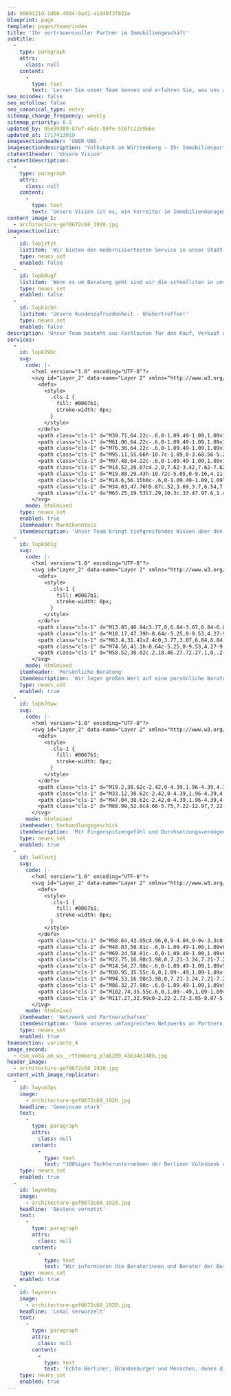 ```yaml
---
id: b008121d-1d60-4584-9ad1-a1d40f3f031e
blueprint: page
template: pages/team/index
title: 'Ihr vertrauensvoller Partner im Immobiliengeschäft'
subtitle:
  -
    type: paragraph
    attrs:
      class: null
    content:
      -
        type: text
        text: 'Lernen Sie unser Team kennen und erfahren Sie, was uns antreibt, für Sie den Unterschied zu machen.'
seo_noindex: false
seo_nofollow: false
seo_canonical_type: entry
sitemap_change_frequency: weekly
sitemap_priority: 0.5
updated_by: 95e99389-87ef-46dc-89fe-516fc22e966e
updated_at: 1717413919
imagesectionheader: 'ÜBER UNS.'
imagesectiondescription: 'Volksbank am Württemberg – Ihr Immobilienpartner in Stuttgart und Fellbach. Individuell, zuverlässig, sicher: Ihre Immobilie liegt uns am Herzen. Mit Erfahrung, Know-How und Leidenschaft begleiten wir Sie bei jedem Schritt.'
ctatext1header: 'Unsere Vision'
ctatext1description:
  -
    type: paragraph
    attrs:
      class: null
    content:
      -
        type: text
        text: 'Unsere Vision ist es, ein Vorreiter im Immobilienmanagement zu sein und uns durch Qualität, Exzellenz und Innovation auszuzeichnen. Indem wir stetig wachsen und verantwortungsbewusstes Immobilienmanagement betreiben, streben wir danach, den Wert für unsere Kund:innen zu steigern und positive Änderungen herbeizuführen.'
content_image_1:
  - architecture-gef0672c68_1920.jpg
imagesectionlist:
  -
    id: lopjztyt
    listitem: 'Wir bieten den modernisiertesten Service in unser Stadt an'
    type: neues_set
    enabled: false
  -
    id: lopk0ugf
    listitem: 'Wenn es um Beratung geht sind wir die schnellsten in unserer Stadt'
    type: neues_set
    enabled: false
  -
    id: lopk1cbn
    listitem: 'Unsere Kundenzufriedenheit - Unübertroffen!'
    type: neues_set
    enabled: false
description: 'Unser Team besteht aus Fachleuten für den Kauf, Verkauf und die Vermietung von Immobilien in Stuttgart und Fellbach.<br>Dank unserer umfangreichen Erfahrung und der Zusammenarbeit mit zuverlässigen Partnern sind wir bestens gerüstet, Sie bei sämtlichen Immobilientransaktionen zu begleiten und zu unterstützen.'
services:
  -
    id: lopk29bc
    svg:
      code: |-
        <?xml version="1.0" encoding="UTF-8"?>
        <svg id="Layer_2" data-name="Layer 2" xmlns="http://www.w3.org/2000/svg" viewBox="0 0 104.25 80" width="4rem" heigth="4rem">
          <defs>
            <style>
              .cls-1 {
                fill: #0067b1;
                stroke-width: 0px;
              }
            </style>
          </defs>
          <path class="cls-1" d="M39.71,64.22c-.6,0-1.09.49-1.09,1.09v13.59c0,.6.49,1.09,1.09,1.09s1.09-.49,1.09-1.09v-13.59c0-.6-.49-1.09-1.09-1.09Z"/>
          <path class="cls-1" d="M61.06,64.22c-.6,0-1.09.49-1.09,1.09v13.59c0,.6.49,1.09,1.09,1.09s1.09-.49,1.09-1.09v-13.59c0-.6-.49-1.09-1.09-1.09Z"/>
          <path class="cls-1" d="M76.36,64.22c-.6,0-1.09.49-1.09,1.09v13.59c0,.6.49,1.09,1.09,1.09s1.09-.49,1.09-1.09v-13.59c0-.6-.49-1.09-1.09-1.09Z"/>
          <path class="cls-1" d="M95.11,55.66h-10.7c-1.89,0-3.68.56-5.21,1.63-1.48-1.03-3.27-1.63-5.2-1.63h-10.7c-1.95,0-3.76.62-5.24,1.66-1.54-1.09-3.35-1.66-5.25-1.66h-10.7c-5.04,0-9.15,4.1-9.15,9.15v14.1c0,.6.49,1.09,1.09,1.09s1.09-.49,1.09-1.09v-14.1c0-3.84,3.12-6.96,6.96-6.96h10.7c1.28,0,2.5.34,3.58.99-1.39,1.6-2.23,3.69-2.23,5.97v14.1c0,.6.49,1.09,1.09,1.09s1.09-.49,1.09-1.09v-14.1c0-3.84,3.12-6.96,6.96-6.96h10.7c3.84,0,6.96,3.12,6.96,6.96v14.1c0,.6.49,1.09,1.09,1.09s1.09-.49,1.09-1.09v-14.1c0-2.3-.85-4.39-2.25-6,1.06-.63,2.26-.96,3.52-.96h10.7c3.84,0,6.96,3.12,6.96,6.96v14.1c0,.6.49,1.09,1.09,1.09s1.09-.49,1.09-1.09v-14.1c0-5.04-4.1-9.15-9.15-9.15Z"/>
          <path class="cls-1" d="M97.48,64.22c-.6,0-1.09.49-1.09,1.09v13.59c0,.6.49,1.09,1.09,1.09s1.09-.49,1.09-1.09v-13.59c0-.6-.49-1.09-1.09-1.09Z"/>
          <path class="cls-1" d="M14.52,28.07c4.2,0,7.62-3.42,7.62-7.62s-3.42-7.62-7.62-7.62-7.62,3.42-7.62,7.62,3.42,7.62,7.62,7.62ZM14.52,15.01c3,0,5.44,2.44,5.44,5.44s-2.44,5.44-5.44,5.44-5.44-2.44-5.44-5.44,2.44-5.44,5.44-5.44Z"/>
          <path class="cls-1" d="M19.88,29.43h-10.72c-5.05,0-9.16,4.11-9.16,9.16v16.68c0,2.17,1.77,3.94,3.94,3.94.63,0,1.22-.15,1.75-.42v19.55c0,.6.49,1.09,1.09,1.09s1.09-.49,1.09-1.09v-39.23c0-.6-.49-1.09-1.09-1.09s-1.09.49-1.09,1.09v16.17c0,.97-.79,1.75-1.75,1.75s-1.75-.79-1.75-1.75v-16.68c0-3.85,3.13-6.98,6.98-6.98h10.72c3.85,0,6.98,3.13,6.98,6.98v16.68c0,.97-.79,1.75-1.75,1.75s-1.75-.79-1.75-1.75v-16.17c0-.6-.49-1.09-1.09-1.09s-1.09.49-1.09,1.09v39.23c0,.6.49,1.09,1.09,1.09s1.09-.49,1.09-1.09v-19.55c.53.26,1.12.42,1.75.42,2.17,0,3.94-1.77,3.94-3.94v-16.68c0-5.05-4.11-9.16-9.16-9.16Z"/>
          <path class="cls-1" d="M14.6,56.15h0c-.6,0-1.09.49-1.09,1.09l-.02,21.09c0,.6.49,1.09,1.09,1.09h0c.6,0,1.09-.49,1.09-1.09l.02-21.09c0-.6-.49-1.09-1.09-1.09Z"/>
          <path class="cls-1" d="M34.03,47.76h5.87c.52,3.69,3.7,6.54,7.53,6.54s7.01-2.85,7.53-6.54h6.13c.52,3.69,3.7,6.54,7.53,6.54s7.01-2.85,7.53-6.54h6.05c.52,3.69,3.7,6.54,7.53,6.54s7.01-2.85,7.53-6.54h5.8c.6,0,1.09-.49,1.09-1.09V1.09c0-.6-.49-1.09-1.09-1.09H34.03c-.6,0-1.09.49-1.09,1.09v45.58c0,.6.49,1.09,1.09,1.09ZM47.44,52.12c-2.99,0-5.42-2.43-5.42-5.43s2.43-5.42,5.42-5.42,5.42,2.43,5.42,5.42-2.43,5.43-5.42,5.43ZM68.64,52.12c-2.99,0-5.42-2.43-5.42-5.43s2.43-5.42,5.42-5.42,5.42,2.43,5.42,5.42-2.43,5.43-5.42,5.43ZM89.76,52.12c-2.99,0-5.42-2.43-5.42-5.43s2.43-5.42,5.42-5.42,5.42,2.43,5.42,5.42-2.43,5.43-5.42,5.43ZM35.13,2.18h66.87v43.4h-4.71c-.54-3.67-3.71-6.49-7.53-6.49s-6.99,2.83-7.53,6.49h-6.07c-.54-3.67-3.71-6.49-7.53-6.49s-6.99,2.83-7.53,6.49h-6.15c-.54-3.67-3.71-6.49-7.53-6.49s-6.99,2.83-7.53,6.49h-4.79V2.18Z"/>
          <path class="cls-1" d="M63.25,19.53l7.29,10.3c.33.47.97.6,1.46.3l25.4-15.51-.28,1.23c-.14.59.23,1.17.82,1.31.08.02.17.03.25.03.5,0,.95-.34,1.06-.85l.82-3.55c.13-.57-.21-1.15-.78-1.3l-4.09-1.09c-.58-.16-1.18.19-1.34.77-.16.58.19,1.18.77,1.34l1.42.38-24.31,14.84-7.33-10.36c-.35-.49-1.03-.61-1.52-.26l-24.84,17.47c-.49.35-.61,1.03-.26,1.52.21.3.55.46.89.46.22,0,.44-.06.63-.2l23.95-16.84Z"/>
        </svg>
      mode: htmlmixed
    type: neues_set
    enabled: true
    itemheader: Marktkenntnis
    itemdescription: 'Unser Team bringt tiefgreifendes Wissen über den lokalen Immobilienmarkt mit, um Ihnen die besten Angebote und Chancen präsentieren zu können.'
  -
    id: lopk561g
    svg:
      code: |-
        <?xml version="1.0" encoding="UTF-8"?>
        <svg id="Layer_2" data-name="Layer 2" xmlns="http://www.w3.org/2000/svg" viewBox="0 0 84.09 92.28" width="4rem" heigth="4rem">
          <defs>
            <style>
              .cls-1 {
                fill: #0067b1;
                stroke-width: 0px;
              }
            </style>
          </defs>
          <path class="cls-1" d="M13.85,46.94c3.77,0,6.84-3.07,6.84-6.84v-2.4c0-3.77-3.07-6.84-6.84-6.84s-6.84,3.07-6.84,6.84v2.4c0,3.77,3.07,6.84,6.84,6.84ZM9.19,37.7c0-2.57,2.09-4.66,4.66-4.66s4.66,2.09,4.66,4.66v2.4c0,2.57-2.09,4.66-4.66,4.66s-4.66-2.09-4.66-4.66v-2.4Z"/>
          <path class="cls-1" d="M18.17,47.39h-8.64c-5.25,0-9.53,4.27-9.53,9.53v12.34c0,1.99,1.62,3.62,3.62,3.62.51,0,.99-.11,1.43-.3v18.61c0,.6.49,1.09,1.09,1.09h15.41c.6,0,1.09-.49,1.09-1.09v-18.61c.44.19.92.3,1.43.3,1.99,0,3.62-1.62,3.62-3.62v-12.34c0-5.25-4.27-9.53-9.53-9.53ZM25.51,58.23v11.03c0,.79-.64,1.43-1.43,1.43s-1.43-.64-1.43-1.43v-11.03c0-.6-.49-1.09-1.09-1.09s-1.09.49-1.09,1.09v31.86h-5.52v-18.31c0-.6-.49-1.09-1.09-1.09s-1.09.49-1.09,1.09v18.31h-5.52v-31.86c0-.6-.49-1.09-1.09-1.09s-1.09.49-1.09,1.09v11.03c0,.79-.64,1.43-1.43,1.43s-1.43-.64-1.43-1.43v-12.34c0-4.05,3.29-7.34,7.34-7.34h8.64c4.05,0,7.34,3.29,7.34,7.34v1.31Z"/>
          <path class="cls-1" d="M63.4,31.41v2.4c0,3.77,3.07,6.84,6.84,6.84s6.84-3.07,6.84-6.84v-2.4c0-3.77-3.07-6.84-6.84-6.84s-6.84,3.07-6.84,6.84ZM65.58,31.41c0-2.57,2.09-4.66,4.66-4.66s4.66,2.09,4.66,4.66v2.4c0,2.57-2.09,4.66-4.66,4.66s-4.66-2.09-4.66-4.66v-2.4Z"/>
          <path class="cls-1" d="M74.56,41.1h-8.64c-5.25,0-9.53,4.27-9.53,9.53v12.34c0,1.99,1.62,3.62,3.62,3.62.51,0,.99-.11,1.43-.3v18.61c0,.6.49,1.09,1.09,1.09h15.41c.6,0,1.09-.49,1.09-1.09v-18.61c.44.19.92.3,1.43.3,1.99,0,3.62-1.62,3.62-3.62v-12.34c0-5.25-4.27-9.53-9.53-9.53ZM81.9,62.97c0,.79-.64,1.43-1.43,1.43s-1.43-.64-1.43-1.43v-11.03c0-.6-.49-1.09-1.09-1.09s-1.09.49-1.09,1.09v31.86h-5.52v-18.31c0-.6-.49-1.09-1.09-1.09s-1.09.49-1.09,1.09v18.31h-5.52v-31.86c0-.6-.49-1.09-1.09-1.09s-1.09.49-1.09,1.09v11.03c0,.79-.64,1.43-1.43,1.43s-1.43-.64-1.43-1.43v-12.34c0-4.05,3.29-7.34,7.34-7.34h8.64c4.05,0,7.34,3.29,7.34,7.34v12.34Z"/>
          <path class="cls-1" d="M58.52,30.02c.2.18.46.27.72.27.1,0,.2-.01.29-.04.36-.1.64-.38.75-.73l1.79-5.82c2.42-.4,4.28-2.51,4.28-5.04V5.11c0-2.82-2.29-5.11-5.11-5.11h-25.93c-2.82,0-5.11,2.29-5.11,5.11v1.32h-8.89c-2.82,0-5.11,2.29-5.11,5.11v13.55c0,2.53,1.86,4.64,4.28,5.04l1.79,5.82c.11.35.39.63.75.73.1.03.2.04.29.04.26,0,.52-.1.72-.27l7.06-6.25h16.15c2.82,0,5.11-2.29,5.11-5.11v-.52l6.16,5.46ZM32.39,5.11c0-1.61,1.31-2.92,2.92-2.92h25.93c1.61,0,2.92,1.31,2.92,2.92v13.55c0,1.61-1.31,2.92-2.92,2.92-.48,0-.9.31-1.04.77l-1.51,4.91-6.1-5.4c-.07-.06-.16-.11-.24-.16v-10.17c0-2.82-2.29-5.11-5.11-5.11h-14.86v-1.32ZM50.17,25.09c0,1.61-1.31,2.92-2.92,2.92h-16.56c-.27,0-.52.1-.72.27l-6.1,5.4-1.51-4.91c-.14-.46-.56-.77-1.04-.77-1.61,0-2.92-1.31-2.92-2.92v-13.55c0-1.61,1.31-2.92,2.92-2.92h25.93c1.61,0,2.92,1.31,2.92,2.92v13.55Z"/>
        </svg>
      mode: htmlmixed
    itemheader: 'Persönliche Beratung'
    itemdescription: 'Wir legen großen Wert auf eine persönliche Beratung, die genau auf Ihre Bedürfnisse und Wünsche eingeht – weil Ihr Zuhause so individuell ist wie Sie.'
    type: neues_set
    enabled: true
  -
    id: lopk7dww
    svg:
      code: |-
        <?xml version="1.0" encoding="UTF-8"?>
        <svg id="Layer_2" data-name="Layer 2" xmlns="http://www.w3.org/2000/svg" viewBox="0 0 96.21 79.97" width="4rem" heigth="4rem">
          <defs>
            <style>
              .cls-1 {
                fill: #0067b1;
                stroke-width: 0px;
              }
            </style>
          </defs>
          <path class="cls-1" d="M19.2,38.62c-2.42,0-4.39,1.96-4.39,4.39s1.96,4.39,4.39,4.39,4.39-1.96,4.39-4.39-1.96-4.39-4.39-4.39Z"/>
          <path class="cls-1" d="M33.12,38.62c-2.42,0-4.39,1.96-4.39,4.39s1.96,4.39,4.39,4.39,4.39-1.96,4.39-4.39-1.96-4.39-4.39-4.39Z"/>
          <path class="cls-1" d="M47.04,38.62c-2.42,0-4.39,1.96-4.39,4.39s1.96,4.39,4.39,4.39,4.39-1.96,4.39-4.39-1.96-4.39-4.39-4.39Z"/>
          <path class="cls-1" d="M88.99,52.8c4.66-5.75,7.22-12.97,7.22-20.39C96.21,14.54,81.67,0,63.8,0c-9.64,0-18.65,4.21-24.83,11.58-2.12-.44-4.31-.67-6.56-.67C14.54,10.92,0,25.46,0,43.33c0,7.42,2.56,14.64,7.22,20.39l-4.01,14.88c-.1.38,0,.79.29,1.06.21.2.48.31.77.31.1,0,.2-.01.3-.04l18.88-5.44c2.9.83,5.92,1.25,8.96,1.25,9.95,0,18.86-4.51,24.81-11.59,2.15.44,4.36.67,6.57.67,3.04,0,6.06-.42,8.96-1.25l18.88,5.44c.1.03.2.04.3.04.28,0,.56-.11.77-.31.28-.28.39-.68.29-1.06l-4.01-14.88ZM32.41,73.55c-2.94,0-5.85-.42-8.65-1.25-.2-.06-.41-.06-.61,0l-17.32,5,3.65-13.55c.09-.34.01-.71-.22-.99-4.56-5.43-7.07-12.33-7.07-19.43,0-16.67,13.56-30.23,30.23-30.23s30.23,13.56,30.23,30.23c0,6.94-2.36,13.35-6.31,18.46-.44.05-.82.37-.93.83-.03.12-.03.23-.02.35-5.55,6.48-13.79,10.6-22.97,10.6ZM73.06,61.38c-.2-.06-.41-.06-.61,0-2.8.83-5.71,1.25-8.65,1.25-1.7,0-3.4-.14-5.06-.43,3.83-5.32,6.09-11.84,6.09-18.88,0-14.77-9.94-27.27-23.47-31.16,5.74-6.37,13.82-9.99,22.45-9.99,16.67,0,30.23,13.56,30.23,30.23,0,7.1-2.51,14-7.07,19.43-.23.27-.31.64-.22.99l3.65,13.55-17.32-5Z"/>
        </svg>
      mode: htmlmixed
    itemheader: Verhandlungsgeschick
    itemdescription: 'Mit Fingerspitzengefühl und Durchsetzungsvermögen verhandeln wir die besten Konditionen für Sie – egal ob beim Kauf oder Verkauf.'
    type: neues_set
    enabled: true
  -
    id: lw4lvutj
    svg:
      code: |-
        <?xml version="1.0" encoding="UTF-8"?>
        <svg id="Layer_2" data-name="Layer 2" xmlns="http://www.w3.org/2000/svg" viewBox="0 0 117.27 73.15" width="4rem" heigth="4rem">
          <defs>
            <style>
              .cls-1 {
                fill: #0067b1;
                stroke-width: 0px;
              }
            </style>
          </defs>
          <path class="cls-1" d="M58.64,43.95c4.96,0,9-4.04,9-9v-3.3c0-4.96-4.04-9-9-9s-9,4.04-9,9v3.3c0,4.96,4.04,9,9,9ZM51.82,31.66c0-3.76,3.06-6.82,6.82-6.82s6.82,3.06,6.82,6.82v3.3c0,3.76-3.06,6.82-6.82,6.82s-6.82-3.06-6.82-6.82v-3.3Z"/>
          <path class="cls-1" d="M48.03,58.81c-.6,0-1.09.49-1.09,1.09v6.95c0,.6.49,1.09,1.09,1.09s1.09-.49,1.09-1.09v-6.95c0-.6-.49-1.09-1.09-1.09Z"/>
          <path class="cls-1" d="M69.24,58.81c-.6,0-1.09.49-1.09,1.09v6.95c0,.6.49,1.09,1.09,1.09s1.09-.49,1.09-1.09v-6.95c0-.6-.49-1.09-1.09-1.09Z"/>
          <path class="cls-1" d="M22.75,16.98c3.98,0,7.21-3.24,7.21-7.21v-2.55c0-3.98-3.24-7.21-7.21-7.21s-7.21,3.24-7.21,7.21v2.55c0,3.98,3.24,7.21,7.21,7.21ZM17.72,7.21c0-2.77,2.26-5.03,5.03-5.03s5.03,2.26,5.03,5.03v2.55c0,2.77-2.26,5.03-5.03,5.03s-5.03-2.26-5.03-5.03v-2.55Z"/>
          <path class="cls-1" d="M14.54,27.98c-.6,0-1.09.49-1.09,1.09v5.38c0,.6.49,1.09,1.09,1.09s1.09-.49,1.09-1.09v-5.38c0-.6-.49-1.09-1.09-1.09Z"/>
          <path class="cls-1" d="M30.95,35.55c.6,0,1.09-.49,1.09-1.09v-5.38c0-.6-.49-1.09-1.09-1.09s-1.09.49-1.09,1.09v5.38c0,.6.49,1.09,1.09,1.09Z"/>
          <path class="cls-1" d="M94.53,16.98c3.98,0,7.21-3.24,7.21-7.21v-2.55c0-3.98-3.24-7.21-7.21-7.21s-7.21,3.24-7.21,7.21v2.55c0,3.98,3.24,7.21,7.21,7.21ZM89.5,7.21c0-2.77,2.26-5.03,5.03-5.03s5.03,2.26,5.03,5.03v2.55c0,2.77-2.26,5.03-5.03,5.03s-5.03-2.26-5.03-5.03v-2.55Z"/>
          <path class="cls-1" d="M86.32,27.98c-.6,0-1.09.49-1.09,1.09v5.38c0,.6.49,1.09,1.09,1.09s1.09-.49,1.09-1.09v-5.38c0-.6-.49-1.09-1.09-1.09Z"/>
          <path class="cls-1" d="M102.74,35.55c.6,0,1.09-.49,1.09-1.09v-5.38c0-.6-.49-1.09-1.09-1.09s-1.09.49-1.09,1.09v5.38c0,.6.49,1.09,1.09,1.09Z"/>
          <path class="cls-1" d="M117.27,32.99c0-2.22-2.72-3.95-8.07-5.16v-.15c0-5.56-4.52-10.07-10.07-10.07h-9.2c-5.56,0-10.07,4.52-10.07,10.07v.15c-5.36,1.21-8.07,2.94-8.07,5.16,0,4.29,10.58,6.36,21.01,6.57l-11.51,20.08c-1.29-.43-2.67-.79-4-1.09v-.45c0-7-5.7-12.7-12.7-12.7h-11.89c-7,0-12.7,5.7-12.7,12.7v.45c-1.33.3-2.7.65-3.99,1.08l-11.27-20.08c10.35-.23,20.76-2.31,20.76-6.56,0-2.22-2.72-3.95-8.07-5.16v-.15c0-5.56-4.52-10.07-10.07-10.07h-9.2c-5.56,0-10.07,4.52-10.07,10.07v.15c-5.36,1.21-8.07,2.94-8.07,5.16,0,4.45,11.43,6.52,22.24,6.58l11.7,20.85c-2.52,1.11-4.37,2.59-4.37,4.54,0,5.38,14.62,8.19,29.07,8.19s29.07-2.81,29.07-8.19c0-1.94-1.85-3.42-4.36-4.53l11.95-20.86c10.73-.09,21.98-2.16,21.98-6.58ZM2.18,32.99c0-.61,1.63-1.88,5.89-2.92v4.38c0,.6.49,1.09,1.09,1.09s1.09-.49,1.09-1.09v-5.74h0v-1.04c0-4.35,3.54-7.89,7.89-7.89h9.2c4.35,0,7.89,3.54,7.89,7.89v1.04h0v5.74c0,.6.49,1.09,1.09,1.09s1.09-.49,1.09-1.09v-4.38c4.26,1.03,5.89,2.3,5.89,2.92,0,1.49-7.26,4.4-20.56,4.4s-20.56-2.91-20.56-4.4ZM85.52,64.96c0,2.45-10.47,6-26.88,6s-26.88-3.56-26.88-6c0-1.12,2.59-2.85,8.24-4.17v6.06c0,.6.49,1.09,1.09,1.09s1.09-.49,1.09-1.09v-7.41h0v-1.34c0-5.8,4.72-10.51,10.51-10.51h11.89c5.8,0,10.51,4.72,10.51,10.51v1.34h0v7.42c0,.6.49,1.09,1.09,1.09s1.09-.49,1.09-1.09v-6.06c5.65,1.32,8.24,3.05,8.24,4.17ZM73.96,32.99c0-.61,1.63-1.88,5.89-2.92v4.38c0,.6.49,1.09,1.09,1.09s1.09-.49,1.09-1.09v-5.74h0v-1.04c0-4.35,3.54-7.89,7.89-7.89h9.2c4.35,0,7.89,3.54,7.89,7.89v1.04h0v5.74c0,.6.49,1.09,1.09,1.09s1.09-.49,1.09-1.09v-4.38c4.26,1.03,5.89,2.3,5.89,2.92,0,1.49-7.26,4.4-20.56,4.4s-20.56-2.91-20.56-4.4Z"/>
        </svg>
      mode: htmlmixed
    itemheader: 'Netzwerk und Partnerschaften'
    itemdescription: 'Dank unseres umfangreichen Netzwerks an Partnern und Spezialisten können wir Ihnen umfassende Dienstleistungen rund um Ihre Immobilie bieten – von der Finanzierung bis zur Notarabwicklung.'
    type: neues_set
    enabled: true
teamsection: variante_4
image_second:
  - csm_voba_am_wu__rttemberg_p7a6289_43e34e140b.jpg
header_image:
  - architecture-gef0672c68_1920.jpg
content_with_image_replicator:
  -
    id: lwyvm3ps
    image:
      - architecture-gef0672c68_1920.jpg
    headline: 'Gemeinsam stark'
    text:
      -
        type: paragraph
        attrs:
          class: null
        content:
          -
            type: text
            text: "100%iges Tochterunternehmen der Berliner Volksbank eG, seit 2008 eigenständig: Die BVBI wurde gegründet, um die Kunden der Berliner Volksbank, aber auch alle anderen Marktteilnehmer beim Immobilienkauf oder -verkauf kompetent zu betreuen. Dabei sind die genossenschaftliche Werte unserer Muttergesellschaft Teil unserer DNA: Verlässlichkeit, Zusammenhalt, Tatkraft. Unsere Nähe zur Bank, der ständige Austausch mit den dortigen Beratern und Beraterinnen, gibt uns den unschlagbaren Vorteil, die finanziellen Möglichkeiten der Kunden und die aktuellen Bedingungen der Baufinanzierung zu kennen.\_ Damit können wir Kaufpreise realistisch einzuschätzen und digitale Berechnungstools optimal ergänzen."
    type: neues_set
    enabled: true
  -
    id: lwyvmtmy
    image:
      - architecture-gef0672c68_1920.jpg
    headline: 'Bestens vernetzt'
    text:
      -
        type: paragraph
        attrs:
          class: null
        content:
          -
            type: text
            text: "Wir informieren die Beraterinnen und Berater der Berliner Volksbank laufend über unsere Immobilienangebote. Damit erreichen wir auf kurzem Weg über 545.000\_ Kunden der Bank. Im Verbund der Volks- und Raiffeisenbanken sind wir auch über unsere Heimatregion Berlin und Brandenburg hinaus bestens vernetzt. Damit haben wir - neben der klassischen Vermarktung über die üblichen Immobilienportale – einen wertvollen Vertriebsweg, über den wir gezielt finanzierungsgeprüfte und solvente Kaufinteressenten erreichen. Von diesem Vorteil profitieren alle unsere Kunden, egal, mit welcher Bank sie arbeiten."
    type: neues_set
    enabled: true
  -
    id: lwyvorus
    image:
      - architecture-gef0672c68_1920.jpg
    headline: 'Lokal verwurzelt'
    text:
      -
        type: paragraph
        attrs:
          class: null
        content:
          -
            type: text
            text: 'Echte Berliner, Brandenburger und Menschen, denen die Hauptstadtregion zum Lebensmittelpunkt geworden ist: Die Leidenschaft für Immobilien und die Liebe zur Region verbindet unser Team. Unsere besondere Stärke ist unsere Präsenz: unser Maklerteam ist über die gesamte Region verteilt. Die Beraterinnen und Berater vor Ort sind immer auch Kiezkenner und bestens mit dem Markt vertraut. Sie begleiten unsere Kunden persönlich beim Verkauf oder Kauf. Dabei werden sie von unserem gesamten Team aus gut ausbildeten Experten unterstützt.'
    type: neues_set
    enabled: true
---
```

